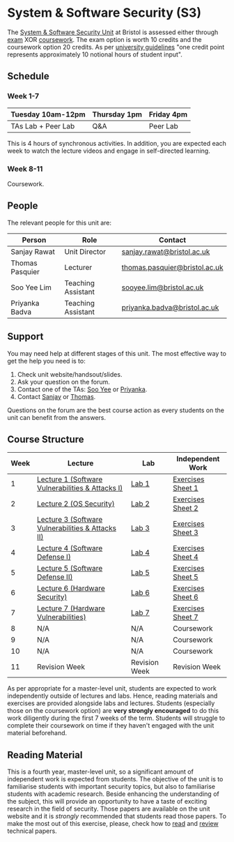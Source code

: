# System & Software Security (S3)

The [System & Software Security Unit](https://www.bris.ac.uk/unit-programme-catalogue/UnitDetails.jsa?ayrCode=21%2F22&unitCode=COMSM0049) at Bristol is assessed either through [exam](https://www.bris.ac.uk/unit-programme-catalogue/UnitDetails.jsa?ayrCode=21%2F22&unitCode=COMSM0050) XOR [coursework](https://www.bris.ac.uk/unit-programme-catalogue/UnitDetails.jsa?ayrCode=21%2F22&unitCode=COMSM0051).
The exam option is worth 10 credits and the coursework option 20 credits.
As per [university guidelines](http://www.bristol.ac.uk/academic-quality/assessment/regulations-and-code-of-practice-for-taught-programmes/programme-design/) "one credit point represents approximately 10 notional hours of student input".

## Schedule

### Week 1-7

| Tuesday 10am-12pm  | Thursday 1pm | Friday 4pm |
|--------------------|--------------|------------|
| TAs Lab + Peer Lab | Q&A          | Peer Lab   |

This is 4 hours of synchronous activities.
In addition, you are expected each week to watch the lecture videos and engage in self-directed learning.

### Week 8-11
Coursework.

## People

The relevant people for this unit are:

| Person          | Role               | Contact                                                               |
|-----------------|--------------------|-----------------------------------------------------------------------|
| Sanjay Rawat    | Unit Director      | [sanjay.rawat@bristol.ac.uk](mailto:sanjay.rawat@bristol.ac.uk)       |
| Thomas Pasquier | Lecturer           | [thomas.pasquier@bristol.ac.uk](mailto:thomas.pasquier@bristol.ac.uk) |
| Soo Yee Lim     | Teaching Assistant | [sooyee.lim@bristol.ac.uk](mailto:sooyee.lim@bristol.ac.uk)           |
| Priyanka Badva  | Teaching Assistant | [priyanka.badva@bristol.ac.uk](mailto:priyanka.badva@bristol.ac.uk)   |

## Support

You may need help at different stages of this unit.
The most effective way to get the help you need is to:

1. Check unit website/handsout/slides.
2. Ask your question on the forum.
3. Contact one of the TAs: [Soo Yee](mailto:sooyee.lim@bristol.ac.uk) or [Priyanka](mailto:priyanka.badva@bristol.ac.uk).
4. Contact [Sanjay](mailto:sanjay.rawat@bristol.ac.uk) or [Thomas](mailto:thomas.pasquier@bristol.ac.uk).

Questions on the forum are the best course action as every students on the unit can benefit from the answers.

## Course Structure

| Week | Lecture      | Lab          | Independent Work           |
|------|--------------|--------------|----------------------------|
| 1    | [Lecture 1 (Software Vulnerabilities & Attacks I)](lectures/LECTURE1.md)    | [Lab 1](labs/LAB1.md)        | [Exercises Sheet 1](exercises/EXERCISE1.md) |
| 2    | [Lecture 2 (OS Security)](lectures/LECTURE2.md)    | [Lab 2](labs/LAB2.md)        | [Exercises Sheet 2](exercises/EXERCISE2.md)|
| 3    | [Lecture 3  (Software Vulnerabilities & Attacks II)](lectures/LECTURE3.md)   | [Lab 3](labs/LAB3.md)       | [Exercises Sheet 3](exercises/EXERCISE3.md) |
| 4    | [Lecture 4  (Software Defense I)](lectures/LECTURE4.md)  | [Lab 4](labs/LAB4.md)        | [Exercises Sheet 4](exercises/EXERCISE4.md) |
| 5    | [Lecture 5  (Software Defense II)](lectures/LECTURE5.md)  | [Lab 5](labs/LAB5.md)       | [Exercises Sheet 5](exercises/EXERCISE5.md) |
| 6    | [Lecture 6  (Hardware Security)](lectures/LECTURE6.md)  | [Lab 6](labs/LAB6.md)       | [Exercises Sheet 6](exercises/EXERCISE6.md) |
| 7    | [Lecture 7  (Hardware Vulnerabilities)](lectures/LECTURE7.md)  | [Lab 7](labs/LAB7.md)       | [Exercises Sheet 7](exercises/EXERCISE7.md) |
| 8    | N/A          | N/A          | Coursework                 |
| 9    | N/A          | N/A          | Coursework                 |
| 10   | N/A          | N/A          | Coursework                 |
| 11   | Revision Week          | Revision Week         | Revision Week         |


As per appropriate for a master-level unit, students are expected to work independently outside of lectures and labs.
Hence, reading materials and exercises are provided alongside labs and lectures.
Students (especially those on the coursework option) are **very strongly encouraged** to do this work diligently during the first 7 weeks of the term.
Students will struggle to complete their coursework on time if they haven't engaged with the unit material beforehand.

## Reading Material

This is a fourth year, master-level unit, so a significant amount of independent work is expected from students.
The objective of the unit is to familiarise students with important security topics, but also to familiarise students with academic research.
Beside enhancing the understanding of the subject, this will provide an opportunity to have a taste of exciting research in the field of security.
Those papers are available on the unit website and it is *strongly* recommended that students read those papers.
To make the most out of this exercise, please, check how to [read](https://www.cl.cam.ac.uk/teaching/1011/R01/p83-keshav.pdf) and [review](https://www.cl.cam.ac.uk/teaching/1011/R01/review-writing.pdf) technical papers.
